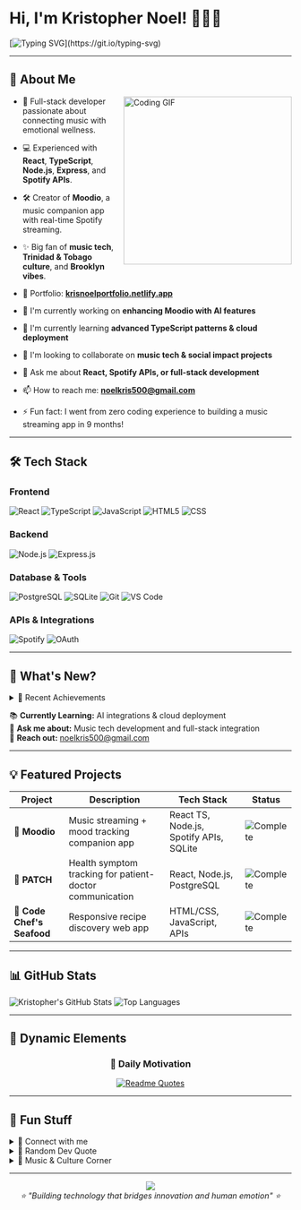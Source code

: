 # Hi, I'm Kristopher Noel! 👨🏾‍💻
[![Typing SVG](https://readme-typing-svg.demolab.com?font=Press+Start+2P&size=16&pause=1000&color=22C55E&width=900&lines=Full-stack+dev+building+music+%26+emotion+tech.)](https://git.io/typing-svg)

---

## 🚀 About Me

<img align="right" alt="Coding GIF" width="300" src="https://media2.giphy.com/media/v1.Y2lkPTc5MGI3NjExa2lyam4yMzR2d296cmhlcGtjNzgwNGcxc3U4ZjRvdW1mMzM1MzhlcSZlcD12MV9pbnRlcm5hbF9naWZfYnlfaWQmY3Q9Zw/Npdl9kOaKFJHuRCBGx/giphy.gif" />

- 🌟 Full-stack developer passionate about connecting music with emotional wellness.
- 💻 Experienced with **React**, **TypeScript**, **Node.js**, **Express**, and **Spotify APIs**.
- 🛠 Creator of **Moodio**, a music companion app with real-time Spotify streaming.
- ✨ Big fan of **music tech**, **Trinidad & Tobago culture**, and **Brooklyn vibes**.
- 📂 Portfolio: **[krisnoelportfolio.netlify.app](https://krisnoelportfolio.netlify.app/)**

- 🔭 I'm currently working on **enhancing Moodio with AI features**
- 🌱 I'm currently learning **advanced TypeScript patterns & cloud deployment**
- 👯 I'm looking to collaborate on **music tech & social impact projects**
- 💬 Ask me about **React, Spotify APIs, or full-stack development**
- 📫 How to reach me: **noelkris500@gmail.com**
- ⚡ Fun fact: I went from zero coding experience to building a music streaming app in 9 months!

---

## 🛠 Tech Stack

### Frontend
![React](https://img.shields.io/badge/-React-61DAFB?logo=react&logoColor=black&style=for-the-badge)
![TypeScript](https://img.shields.io/badge/-TypeScript-3178C6?logo=typescript&logoColor=white&style=for-the-badge)
![JavaScript](https://img.shields.io/badge/-JavaScript-F7DF1E?logo=javascript&logoColor=black&style=for-the-badge)
![HTML5](https://img.shields.io/badge/-HTML5-E34F26?logo=html5&logoColor=white&style=for-the-badge)
![CSS](https://img.shields.io/badge/-CSS-1572B6?logo=css3&logoColor=white&style=for-the-badge)

### Backend
![Node.js](https://img.shields.io/badge/-Node.js-339933?logo=nodedotjs&logoColor=white&style=for-the-badge)
![Express.js](https://img.shields.io/badge/-Express.js-000000?logo=express&logoColor=white&style=for-the-badge)

### Database & Tools
![PostgreSQL](https://img.shields.io/badge/-PostgreSQL-336791?logo=postgresql&logoColor=white&style=for-the-badge)
![SQLite](https://img.shields.io/badge/-SQLite-07405E?logo=sqlite&logoColor=white&style=for-the-badge)
![Git](https://img.shields.io/badge/-Git-F05032?logo=git&logoColor=white&style=for-the-badge)
![VS Code](https://img.shields.io/badge/-VS%20Code-007ACC?logo=visual-studio-code&logoColor=white&style=for-the-badge)

### APIs & Integrations
![Spotify](https://img.shields.io/badge/-Spotify%20API-1DB954?logo=spotify&logoColor=white&style=for-the-badge)
![OAuth](https://img.shields.io/badge/-OAuth%202.0-4285F4?logo=google&logoColor=white&style=for-the-badge)

---

## 📢 What's New?

<details>
<summary>🎉 Recent Achievements</summary>

- ✅ **Completed Moodio** - Full-stack music streaming app with mood tracking
- 🏆 **Built real-time Spotify integration** with Web Playback SDK
- 📚 **Mastered TypeScript** for type-safe React development
- 🚀 **Deployed first production app** with complex API integrations
- 💡 **Led team projects** using Agile methodologies at Marcy Lab

</details>

📚 **Currently Learning:** AI integrations & cloud deployment  
🎯 **Ask me about:** Music tech development and full-stack integration  
📩 **Reach out:** noelkris500@gmail.com

---

## 💡 Featured Projects

<div align="center">

| Project | Description | Tech Stack | Status |
|---------|-------------|------------|--------|
| **🎵 Moodio** | Music streaming + mood tracking companion app | React TS, Node.js, Spotify APIs, SQLite | ![Complete](https://img.shields.io/badge/Status-Complete-success) |
| **🏥 PATCH** | Health symptom tracking for patient-doctor communication | React, Node.js, PostgreSQL | ![Complete](https://img.shields.io/badge/Status-Complete-success) |
| **🦐 Code Chef's Seafood** | Responsive recipe discovery web app | HTML/CSS, JavaScript, APIs | ![Complete](https://img.shields.io/badge/Status-Complete-success) |

</div>

---

## 📊 GitHub Stats
![Kristopher's GitHub Stats](https://github-readme-stats.vercel.app/api?username=your-username&show_icons=true&theme=dark&hide_rank=true&include_all_commits=true&count_private=true)
![Top Languages](https://github-readme-stats.vercel.app/api/top-langs/?username=your-username&layout=compact&theme=dark&include_all_commits=true&count_private=true&langs_count=8)

---

## 🔮 Dynamic Elements

<div align="center">

### 💭 Daily Motivation
[![Readme Quotes](https://quotes-github-readme.vercel.app/api?type=horizontal&theme=dark&quote=From%20zero%20coding%20experience%20to%20building%20music%20streaming%20apps%20-%20anything%20is%20possible&author=Kristopher)](https://github.com/piyushsuthar/github-readme-quotes)

</div>

---

## 🌟 Fun Stuff

<details>
<summary>📱 Connect with me</summary>

<div align="center">

[![LinkedIn](https://img.shields.io/badge/LinkedIn-0077B5?style=for-the-badge&logo=linkedin&logoColor=white)](https://www.linkedin.com/in/kristhesoftwareengineer/)
[![Portfolio](https://img.shields.io/badge/Portfolio-22C55E?style=for-the-badge&logo=About.me&logoColor=white)](https://krisnoelportfolio.netlify.app/)
[![Email](https://img.shields.io/badge/Email-D14836?style=for-the-badge&logo=gmail&logoColor=white)](mailto:noelkris500@gmail.com)

</div>

</details>

<details>
<summary>💭 Random Dev Quote</summary>
<div align="center">

![Quote](https://quotes-github-readme.vercel.app/api?type=horizontal&theme=tokyonight)

</div>
</details>

<details>
<summary>🎵 Music & Culture Corner</summary>

**Brooklyn Roots:** Born and raised in Brooklyn, NY  
**Cultural Heritage:** Trinidad & Tobago family background  
**Musical Journey:** From music lover to building music streaming technology  
**Coding Vibes:** Lo-fi beats + Caribbean rhythms + focus music  
**Latest Achievement:** "Built a Spotify-quality music app in my first year coding!" 🎵

</details>

---

<div align="center">
  <img src="https://capsule-render.vercel.app/api?type=waving&color=22C55E&height=120&section=footer" />
</div>

<div align="center">
  <i>⭐️ "Building technology that bridges innovation and human emotion" ⭐️</i>
</div>
